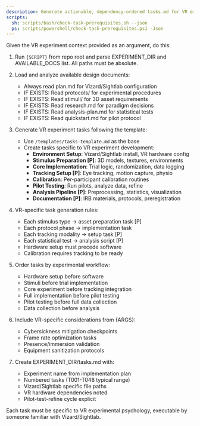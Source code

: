 ```yaml
---
description: Generate actionable, dependency-ordered tasks.md for VR experiment development based on design artifacts.
scripts:
  sh: scripts/bash/check-task-prerequisites.sh --json
  ps: scripts/powershell/check-task-prerequisites.ps1 -Json
---
```


Given the VR experiment context provided as an argument, do this:

1. Run `{SCRIPT}` from repo root and parse EXPERIMENT_DIR and AVAILABLE_DOCS list. All paths must be absolute.
2. Load and analyze available design documents:
   - Always read plan.md for Vizard/Sightlab configuration
   - IF EXISTS: Read protocols/ for experimental procedures
   - IF EXISTS: Read stimuli/ for 3D asset requirements
   - IF EXISTS: Read research.md for paradigm decisions
   - IF EXISTS: Read analysis-plan.md for statistical tests
   - IF EXISTS: Read quickstart.md for pilot protocol

3. Generate VR experiment tasks following the template:
   - Use `/templates/tasks-template.md` as the base
   - Create tasks specific to VR experiment development:
     * **Environment Setup**: Vizard/Sightlab install, VR hardware config
     * **Stimulus Preparation [P]**: 3D models, textures, environments
     * **Core Implementation**: Trial logic, randomization, data logging
     * **Tracking Setup [P]**: Eye tracking, motion capture, physio
     * **Calibration**: Per-participant calibration routines
     * **Pilot Testing**: Run pilots, analyze data, refine
     * **Analysis Pipeline [P]**: Preprocessing, statistics, visualization
     * **Documentation [P]**: IRB materials, protocols, preregistration

4. VR-specific task generation rules:
   - Each stimulus type → asset preparation task [P]
   - Each protocol phase → implementation task
   - Each tracking modality → setup task [P]
   - Each statistical test → analysis script [P]
   - Hardware setup must precede software
   - Calibration requires tracking to be ready

5. Order tasks by experimental workflow:
   - Hardware setup before software
   - Stimuli before trial implementation
   - Core experiment before tracking integration
   - Full implementation before pilot testing
   - Pilot testing before full data collection
   - Data collection before analysis

6. Include VR-specific considerations from {ARGS}:
   - Cybersickness mitigation checkpoints
   - Frame rate optimization tasks
   - Presence/immersion validation
   - Equipment sanitization protocols

7. Create EXPERIMENT_DIR/tasks.md with:
   - Experiment name from implementation plan
   - Numbered tasks (T001-T048 typical range)
   - Vizard/Sightlab specific file paths
   - VR hardware dependencies noted
   - Pilot-test-refine cycle explicit

Each task must be specific to VR experimental psychology, executable by someone familiar with Vizard/Sightlab.
